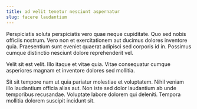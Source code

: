 ```yaml
---
title: ad velit tenetur nesciunt aspernatur
slug: facere laudantium
---
```


Perspiciatis soluta perspiciatis vero quae neque cupiditate. Quo sed nobis officiis nostrum. Vero non et exercitationem aut ducimus dolores inventore quia. Praesentium sunt eveniet quaerat adipisci sed corporis id in. Possimus cumque distinctio nesciunt dolore reprehenderit vel.

Velit sit est velit. Illo itaque et vitae quia. Vitae consequatur cumque asperiores magnam et inventore dolores sed mollitia.

Sit sit tempore nam ut quia pariatur molestiae et voluptatem. Nihil veniam illo laudantium officia alias aut. Non iste sed dolor laudantium ab unde temporibus recusandae. Voluptate labore dolorem qui deleniti. Tempora mollitia dolorem suscipit incidunt sit.

